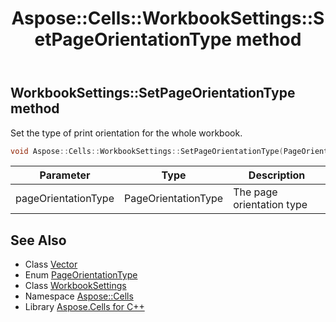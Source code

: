 ﻿---
title: Aspose::Cells::WorkbookSettings::SetPageOrientationType method
linktitle: SetPageOrientationType
second_title: Aspose.Cells for C++ API Reference
description: 'Aspose::Cells::WorkbookSettings::SetPageOrientationType method. Set the type of print orientation for the whole workbook in C++.'
type: docs
weight: 6000
url: /cpp/aspose.cells/workbooksettings/setpageorientationtype/
---
## WorkbookSettings::SetPageOrientationType method


Set the type of print orientation for the whole workbook.

```cpp
void Aspose::Cells::WorkbookSettings::SetPageOrientationType(PageOrientationType pageOrientationType)
```


| Parameter | Type | Description |
| --- | --- | --- |
| pageOrientationType | PageOrientationType | The page orientation type |

## See Also

* Class [Vector](../../vector/)
* Enum [PageOrientationType](../../pageorientationtype/)
* Class [WorkbookSettings](../)
* Namespace [Aspose::Cells](../../)
* Library [Aspose.Cells for C++](../../../)
